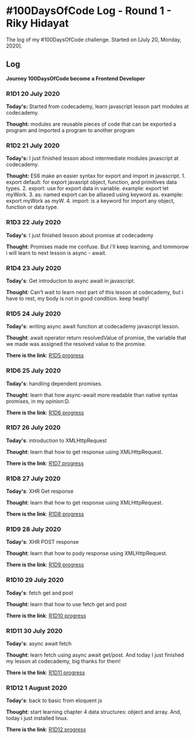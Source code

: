 # #100DaysOfCode Log - Round 1 - Riky Hidayat

The log of my #100DaysOfCode challenge. Started on [July 20, Monday, 2020].

## Log
**Journey 100DaysOfCode become a Frontend Developer**

### R1D1 20 July 2020
**Today's:** Started from codecademy, learn javascript lesson part modules at codecademy.

**Thought:** modules are reusable pieces of code that can be exported a program and imported a program to another program

### R1D2 21 July 2020
**Today's:** I just finished lesson about intermediate modules javascript at codecademy.

**Thought:** ES6 make an easier syntax for export and import in javascript. 
    1. export default: for export javasript object, function, and primitives data types.
    2. export: use for export data in variable. example: export let myWork.
    3. as: named export can be alliased using keyword as. example: export myWork as myW.
    4. import: is a keyword for import any object, function or data type.
    
### R1D3 22 July 2020
**Today's**: I just finished lesson about promise at codecademy

**Thought**: Promises made me confuse. But i'll keep learning, and tommorow i will learn to next lesson is async - await.

### R1D4 23 July 2020
**Today's**: Get introducton to async await in javascript.

**Thought**: Can't wait to learn next part of this lesson at codecademy, but i have to rest, my body is not in good condition. keep healty!

### R1D5 24 July 2020
**Today's**: writing async await function at codecademy javascript lesson.

**Thought**: await operator return resolvedValue of promise, the variable that we made was assigned the resolved value to the promise.

**There is the link**: [R1D5 progress](https://twitter.com/rikymehmet/status/1286511700707930113)

### R1D6 25 July 2020
**Today's**: handling dependent promises.

**Thought**: learn that how async-await more readable than native syntax promises, in my opinion:D.

**There is the link**: [R1D6 progress](https://twitter.com/rikymehmet/status/1286919858169339904)

### R1D7 26 July 2020
**Today's**: introduction to XMLHttpRequest

**Thought**: learn that how to get response using XMLHttpRequest.

**There is the link**: [R1D7 progress](https://twitter.com/rikymehmet/status/1287302884455931904)

### R1D8 27 July 2020
**Today's**: XHR Get response

**Thought**: learn that how to get response using XMLHttpRequest.

**There is the link**: [R1D8 progress](https://twitter.com/rikymehmet/status/1287594996875628549)

### R1D9 28 July 2020
**Today's**: XHR POST response

**Thought**: learn that how to pody response using XMLHttpRequest.

**There is the link**: [R1D9 progress](https://twitter.com/rikymehmet/status/1288079604180062208)

### R1D10 29 July 2020
**Today's**: fetch get and post

**Thought**: learn that how to use fetch get and post

**There is the link**: [R1D10 progress](https://twitter.com/rikymehmet/status/1288267874214137856)

### R1D11 30 July 2020
**Today's**: async await fetch

**Thought**: learn fetch using async await get/post. And today I just finished my lesson at codecademy, big thanks for them!

**There is the link**: [R1D11 progress](https://twitter.com/rikymehmet/status/1288626465668399104)

### R1D12 1 August 2020
**Today's**: back to basic from eloquent js

**Thought**: start learning chapter 4 data structures: object and array. And, today i just installed linux.

**There is the link**: [R1D12 progress](https://twitter.com/rikymehmet/status/1289525211008647169)
